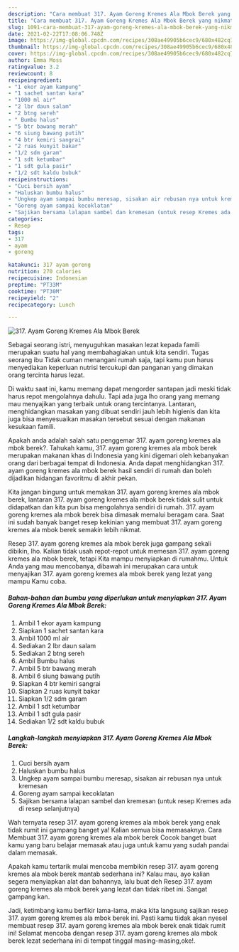 ```yaml
---
description: "Cara membuat 317. Ayam Goreng Kremes Ala Mbok Berek yang nikmat dan Mudah Dibuat"
title: "Cara membuat 317. Ayam Goreng Kremes Ala Mbok Berek yang nikmat dan Mudah Dibuat"
slug: 1091-cara-membuat-317-ayam-goreng-kremes-ala-mbok-berek-yang-nikmat-dan-mudah-dibuat
date: 2021-02-22T17:08:06.748Z
image: https://img-global.cpcdn.com/recipes/308ae49905b6cec9/680x482cq70/317-ayam-goreng-kremes-ala-mbok-berek-foto-resep-utama.jpg
thumbnail: https://img-global.cpcdn.com/recipes/308ae49905b6cec9/680x482cq70/317-ayam-goreng-kremes-ala-mbok-berek-foto-resep-utama.jpg
cover: https://img-global.cpcdn.com/recipes/308ae49905b6cec9/680x482cq70/317-ayam-goreng-kremes-ala-mbok-berek-foto-resep-utama.jpg
author: Emma Moss
ratingvalue: 3.2
reviewcount: 8
recipeingredient:
- "1 ekor ayam kampung"
- "1 sachet santan kara"
- "1000 ml air"
- "2 lbr daun salam"
- "2 btng sereh"
- " Bumbu halus"
- "5 btr bawang merah"
- "6 siung bawang putih"
- "4 btr kemiri sangrai"
- "2 ruas kunyit bakar"
- "1/2 sdm garam"
- "1 sdt ketumbar"
- "1 sdt gula pasir"
- "1/2 sdt kaldu bubuk"
recipeinstructions:
- "Cuci bersih ayam"
- "Haluskan bumbu halus"
- "Ungkep ayam sampai bumbu meresap, sisakan air rebusan nya untuk kremesan"
- "Goreng ayam sampai kecoklatan"
- "Sajikan bersama lalapan sambel dan kremesan (untuk resep Kremes ada di resep selanjutnya)"
categories:
- Resep
tags:
- 317
- ayam
- goreng

katakunci: 317 ayam goreng 
nutrition: 270 calories
recipecuisine: Indonesian
preptime: "PT33M"
cooktime: "PT30M"
recipeyield: "2"
recipecategory: Lunch

---
```



![317. Ayam Goreng Kremes Ala Mbok Berek](https://img-global.cpcdn.com/recipes/308ae49905b6cec9/680x482cq70/317-ayam-goreng-kremes-ala-mbok-berek-foto-resep-utama.jpg)

Sebagai seorang istri, menyuguhkan masakan lezat kepada famili merupakan suatu hal yang membahagiakan untuk kita sendiri. Tugas seorang ibu Tidak cuman menangani rumah saja, tapi kamu pun harus menyediakan keperluan nutrisi tercukupi dan panganan yang dimakan orang tercinta harus lezat.

Di waktu  saat ini, kamu memang dapat mengorder santapan jadi meski tidak harus repot mengolahnya dahulu. Tapi ada juga lho orang yang memang mau menyajikan yang terbaik untuk orang tercintanya. Lantaran, menghidangkan masakan yang dibuat sendiri jauh lebih higienis dan kita juga bisa menyesuaikan masakan tersebut sesuai dengan makanan kesukaan famili. 



Apakah anda adalah salah satu penggemar 317. ayam goreng kremes ala mbok berek?. Tahukah kamu, 317. ayam goreng kremes ala mbok berek merupakan makanan khas di Indonesia yang kini digemari oleh kebanyakan orang dari berbagai tempat di Indonesia. Anda dapat menghidangkan 317. ayam goreng kremes ala mbok berek hasil sendiri di rumah dan boleh dijadikan hidangan favoritmu di akhir pekan.

Kita jangan bingung untuk memakan 317. ayam goreng kremes ala mbok berek, lantaran 317. ayam goreng kremes ala mbok berek tidak sulit untuk didapatkan dan kita pun bisa mengolahnya sendiri di rumah. 317. ayam goreng kremes ala mbok berek bisa dimasak memalui beragam cara. Saat ini sudah banyak banget resep kekinian yang membuat 317. ayam goreng kremes ala mbok berek semakin lebih nikmat.

Resep 317. ayam goreng kremes ala mbok berek juga gampang sekali dibikin, lho. Kalian tidak usah repot-repot untuk memesan 317. ayam goreng kremes ala mbok berek, tetapi Kita mampu menyiapkan di rumahmu. Untuk Anda yang mau mencobanya, dibawah ini merupakan cara untuk menyajikan 317. ayam goreng kremes ala mbok berek yang lezat yang mampu Kamu coba.

<!--inarticleads1-->

##### Bahan-bahan dan bumbu yang diperlukan untuk menyiapkan 317. Ayam Goreng Kremes Ala Mbok Berek:

1. Ambil 1 ekor ayam kampung
1. Siapkan 1 sachet santan kara
1. Ambil 1000 ml air
1. Sediakan 2 lbr daun salam
1. Sediakan 2 btng sereh
1. Ambil  Bumbu halus
1. Ambil 5 btr bawang merah
1. Ambil 6 siung bawang putih
1. Siapkan 4 btr kemiri sangrai
1. Siapkan 2 ruas kunyit bakar
1. Siapkan 1/2 sdm garam
1. Ambil 1 sdt ketumbar
1. Ambil 1 sdt gula pasir
1. Sediakan 1/2 sdt kaldu bubuk




<!--inarticleads2-->

##### Langkah-langkah menyiapkan 317. Ayam Goreng Kremes Ala Mbok Berek:

1. Cuci bersih ayam
1. Haluskan bumbu halus
1. Ungkep ayam sampai bumbu meresap, sisakan air rebusan nya untuk kremesan
1. Goreng ayam sampai kecoklatan
1. Sajikan bersama lalapan sambel dan kremesan (untuk resep Kremes ada di resep selanjutnya)




Wah ternyata resep 317. ayam goreng kremes ala mbok berek yang enak tidak rumit ini gampang banget ya! Kalian semua bisa memasaknya. Cara Membuat 317. ayam goreng kremes ala mbok berek Cocok banget buat kamu yang baru belajar memasak atau juga untuk kamu yang sudah pandai dalam memasak.

Apakah kamu tertarik mulai mencoba membikin resep 317. ayam goreng kremes ala mbok berek mantab sederhana ini? Kalau mau, ayo kalian segera menyiapkan alat dan bahannya, lalu buat deh Resep 317. ayam goreng kremes ala mbok berek yang lezat dan tidak ribet ini. Sangat gampang kan. 

Jadi, ketimbang kamu berfikir lama-lama, maka kita langsung sajikan resep 317. ayam goreng kremes ala mbok berek ini. Pasti kamu tiidak akan nyesel membuat resep 317. ayam goreng kremes ala mbok berek enak tidak rumit ini! Selamat mencoba dengan resep 317. ayam goreng kremes ala mbok berek lezat sederhana ini di tempat tinggal masing-masing,oke!.

